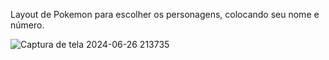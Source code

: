 Layout de Pokemon para escolher os personagens, colocando seu nome e número.

![Captura de tela 2024-06-26 213735](https://github.com/noantarre/Pokemon/assets/74929513/12a5b111-cc4e-4ef9-9f4a-100dbd749901)
